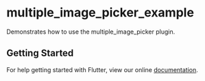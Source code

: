 # multiple_image_picker_example

Demonstrates how to use the multiple_image_picker plugin.

## Getting Started

For help getting started with Flutter, view our online
[documentation](https://flutter.io/).
